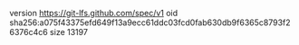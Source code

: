 version https://git-lfs.github.com/spec/v1
oid sha256:a075f43375efd649f13a9ecc61ddc03fcd0fab630db9f6365c8793f26376c4c6
size 13197
